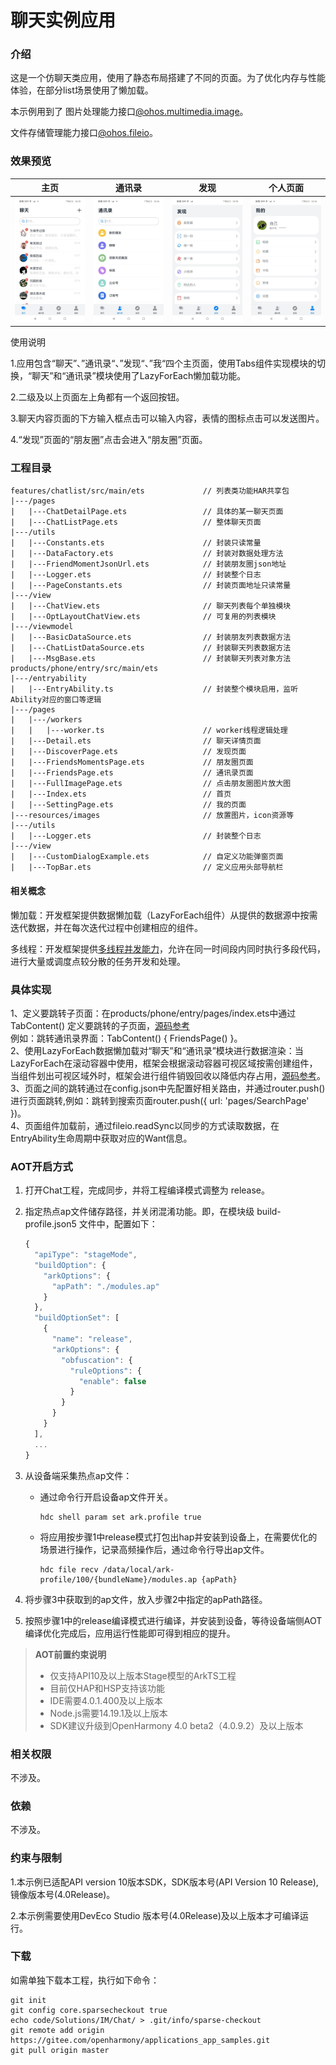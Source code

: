 # 聊天实例应用

### 介绍

这是一个仿聊天类应用，使用了静态布局搭建了不同的页面。为了优化内存与性能体验，在部分list场景使用了懒加载。

本示例用到了
图片处理能力接口[@ohos.multimedia.image](https://gitee.com/openharmony/docs/blob/master/zh-cn/application-dev/reference/apis-image-kit/js-apis-image.md)。

文件存储管理能力接口[@ohos.fileio](https://gitee.com/openharmony/docs/blob/master/zh-cn/application-dev/reference/apis-core-file-kit/js-apis-fileio.md)。

### 效果预览
| 主页                                    | 通讯录                                      | 发现                                     | 个人页面                                |
| ------------------------------------- | ---------------------------------------- | -------------------------------------- | ----------------------------------- |
| ![](screenshots/device/chat_home.jpeg) | ![](screenshots/device/chat_address.jpeg) | ![](screenshots/device/chat_found.jpeg) | ![](screenshots/device/chat_me.jpeg) |

使用说明

1.应用包含“聊天”、”通讯录“、”发现“、”我“四个主页面，使用Tabs组件实现模块的切换，“聊天”和“通讯录”模块使用了LazyForEach懒加载功能。

2.二级及以上页面左上角都有一个返回按钮。

3.聊天内容页面的下方输入框点击可以输入内容，表情的图标点击可以发送图片。

4.“发现”页面的“朋友圈”点击会进入“朋友圈”页面。

### 工程目录

```
features/chatlist/src/main/ets             // 列表类功能HAR共享包
|---/pages    
|   |---ChatDetailPage.ets                 // 具体的某一聊天页面            
|   |---ChatListPage.ets                   // 整体聊天页面
|---/utils
|   |---Constants.ets                      // 封装只读常量
|   |---DataFactory.ets                    // 封装对数据处理方法
|   |---FriendMomentJsonUrl.ets            // 封装朋友圈json地址
|   |---Logger.ets                         // 封装整个日志
|   |---PageConstants.ets                  // 封装页面地址只读常量
|---/view
|   |---ChatView.ets                       // 聊天列表每个单独模块
|   |---OptLayoutChatView.ets              // 可复用的列表模块
|---/viewmodel
|   |---BasicDataSource.ets                // 封装朋友列表数据方法
|   |---ChatListDataSource.ets             // 封装聊天列表数据方法
|   |---MsgBase.ets                        // 封装聊天列表对象方法
products/phone/entry/src/main/ets
|---/entryability
|   |---EntryAbility.ts                    // 封装整个模块启用，监听Ability对应的窗口等逻辑
|---/pages                                                               
|   |---/workers 
|   |   |---worker.ts                      // worker线程逻辑处理
|   |---Detail.ets                         // 聊天详情页面
|   |---DiscoverPage.ets                   // 发现页面
|   |---FriendsMomentsPage.ets             // 朋友圈页面
|   |---FriendsPage.ets                    // 通讯录页面
|   |---FullImagePage.ets                  // 点击朋友圈图片放大图
|   |---Index.ets                          // 首页
|   |---SettingPage.ets                    // 我的页面
|---resources/images                       // 放置图片，icon资源等  
|---/utils
|   |---Logger.ets                         // 封装整个日志
|---/view
|   |---CustomDialogExample.ets            // 自定义功能弹窗页面
|   |---TopBar.ets                         // 定义应用头部导航栏
```

#### 相关概念

懒加载：开发框架提供数据懒加载（LazyForEach组件）从提供的数据源中按需迭代数据，并在每次迭代过程中创建相应的组件。

多线程：开发框架提供[多线程并发能力](https://docs.openharmony.cn/pages/v4.0/zh-cn/application-dev/performance/multi_thread_capability.md/)，允许在同一时间段内同时执行多段代码，进行大量或调度点较分散的任务开发和处理。

### 具体实现

1、定义要跳转子页面：在products/phone/entry/pages/index.ets中通过TabContent()
定义要跳转的子页面，[源码参考](./products/phone/entry/src/main/ets/pages/Index.ets)   
例如：跳转通讯录界面：TabContent() {
FriendsPage() }。  
2、使用LazyForEach数据懒加载对“聊天”和“通讯录”模块进行数据渲染：当LazyForEach在滚动容器中使用，框架会根据滚动容器可视区域按需创建组件，当组件划出可视区域外时，框架会进行组件销毁回收以降低内存占用，[源码参考](./products/phone/entry/src/main/ets/pages/FriendsPage.ets )。  
3、页面之间的跳转通过在config.json中先配置好相关路由，并通过router.push()进行页面跳转,例如：跳转到搜索页面router.push({
url: 'pages/SearchPage' })。  
4、页面组件加载前，通过fileio.readSync以同步的方式读取数据，在EntryAbility生命周期中获取对应的Want信息。

### AOT开启方式

1. 打开Chat工程，完成同步，并将工程编译模式调整为 release。
2. 指定热点ap文件储存路径，并关闭混淆功能。即，在模块级 build-profile.json5 文件中，配置如下：

   ```ts
   {
     "apiType": "stageMode",
     "buildOption": {
       "arkOptions": {
         "apPath": "./modules.ap"
       }
     },
     "buildOptionSet": [
       {
         "name": "release",
         "arkOptions": {
           "obfuscation": {
             "ruleOptions": {
               "enable": false
             }
           }
         }
       }
     ],
     ...
   }
   ```
3. 从设备端采集热点ap文件：
   - 通过命令行开启设备ap文件开关。
     ```shell
     hdc shell param set ark.profile true
     ```
   - 将应用按步骤1中release模式打包出hap并安装到设备上，在需要优化的场景进行操作，记录高频操作后，通过命令行导出ap文件。
     ```shell
     hdc file recv /data/local/ark-profile/100/{bundleName}/modules.ap {apPath}
     ```
4. 将步骤3中获取到的ap文件，放入步骤2中指定的apPath路径。
5. 按照步骤1中的release编译模式进行编译，并安装到设备，等待设备端侧AOT编译优化完成后，应用运行性能即可得到相应的提升。

> **AOT前置约束说明**
> - 仅支持API10及以上版本Stage模型的ArkTS工程
> - 目前仅HAP和HSP支持该功能
> - IDE需要4.0.1.400及以上版本
> - Node.js需要14.19.1及以上版本
> - SDK建议升级到OpenHarmony 4.0 beta2（4.0.9.2）及以上版本

### 相关权限

不涉及。

### 依赖

不涉及。

### 约束与限制

1.本示例已适配API version 10版本SDK，SDK版本号(API Version 10 Release),镜像版本号(4.0Release)。

2.本示例需要使用DevEco Studio 版本号(4.0Release)及以上版本才可编译运行。

### 下载

如需单独下载本工程，执行如下命令：

```
git init
git config core.sparsecheckout true
echo code/Solutions/IM/Chat/ > .git/info/sparse-checkout
git remote add origin https://gitee.com/openharmony/applications_app_samples.git
git pull origin master
```